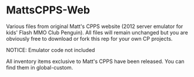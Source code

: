 # MattsCPPS-Web
Various files from original Matt's CPPS website (2012 server emulator for kids' Flash MMO Club Penguin). All files will remain unchanged but you are obviously free to download or fork this rep for your own CP projects. 

NOTICE: Emulator code not included

All inventory items exclusive to Matt's CPPS have been released. You can find them in global-custom.
